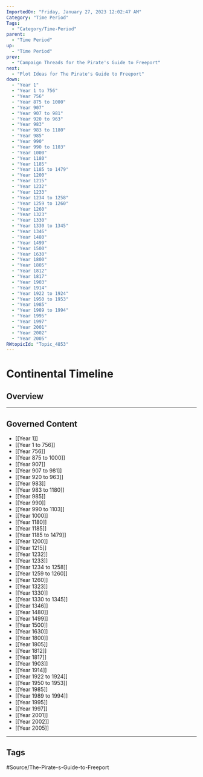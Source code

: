 ```yaml
---
ImportedOn: "Friday, January 27, 2023 12:02:47 AM"
Category: "Time Period"
Tags:
  - "Category/Time-Period"
parent:
  - "Time Period"
up:
  - "Time Period"
prev:
  - "Campaign Threads for the Pirate's Guide to Freeport"
next:
  - "Plot Ideas for The Pirate's Guide to Freeport"
down:
  - "Year 1"
  - "Year 1 to 756"
  - "Year 756"
  - "Year 875 to 1000"
  - "Year 907"
  - "Year 907 to 981"
  - "Year 920 to 963"
  - "Year 983"
  - "Year 983 to 1180"
  - "Year 985"
  - "Year 990"
  - "Year 990 to 1103"
  - "Year 1000"
  - "Year 1180"
  - "Year 1185"
  - "Year 1185 to 1479"
  - "Year 1200"
  - "Year 1215"
  - "Year 1232"
  - "Year 1233"
  - "Year 1234 to 1258"
  - "Year 1259 to 1260"
  - "Year 1260"
  - "Year 1323"
  - "Year 1330"
  - "Year 1330 to 1345"
  - "Year 1346"
  - "Year 1480"
  - "Year 1499"
  - "Year 1500"
  - "Year 1630"
  - "Year 1800"
  - "Year 1805"
  - "Year 1812"
  - "Year 1817"
  - "Year 1903"
  - "Year 1914"
  - "Year 1922 to 1924"
  - "Year 1950 to 1953"
  - "Year 1985"
  - "Year 1989 to 1994"
  - "Year 1995"
  - "Year 1997"
  - "Year 2001"
  - "Year 2002"
  - "Year 2005"
RWtopicId: "Topic_4853"
---
```

# Continental Timeline
## Overview
---
## Governed Content
- [[Year 1]]
- [[Year 1 to 756]]
- [[Year 756]]
- [[Year 875 to 1000]]
- [[Year 907]]
- [[Year 907 to 981]]
- [[Year 920 to 963]]
- [[Year 983]]
- [[Year 983 to 1180]]
- [[Year 985]]
- [[Year 990]]
- [[Year 990 to 1103]]
- [[Year 1000]]
- [[Year 1180]]
- [[Year 1185]]
- [[Year 1185 to 1479]]
- [[Year 1200]]
- [[Year 1215]]
- [[Year 1232]]
- [[Year 1233]]
- [[Year 1234 to 1258]]
- [[Year 1259 to 1260]]
- [[Year 1260]]
- [[Year 1323]]
- [[Year 1330]]
- [[Year 1330 to 1345]]
- [[Year 1346]]
- [[Year 1480]]
- [[Year 1499]]
- [[Year 1500]]
- [[Year 1630]]
- [[Year 1800]]
- [[Year 1805]]
- [[Year 1812]]
- [[Year 1817]]
- [[Year 1903]]
- [[Year 1914]]
- [[Year 1922 to 1924]]
- [[Year 1950 to 1953]]
- [[Year 1985]]
- [[Year 1989 to 1994]]
- [[Year 1995]]
- [[Year 1997]]
- [[Year 2001]]
- [[Year 2002]]
- [[Year 2005]]


---
## Tags
#Source/The-Pirate-s-Guide-to-Freeport


